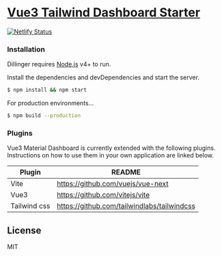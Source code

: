 # [Vue3 Tailwind Dashboard Starter](https://compassionate-cray-076de8.netlify.app/)


[![Netlify Status](https://api.netlify.com/api/v1/badges/0db9cac7-8b4d-4bcf-a27f-810e635d15ee/deploy-status)](https://app.netlify.com/sites/compassionate-cray-076de8/deploys)

### Installation

Dillinger requires [Node.js](https://nodejs.org/) v4+ to run.

Install the dependencies and devDependencies and start the server.

```sh
$ npm install && npm start
```

For production environments...

```sh
$ npm build --production
```

### Plugins

Vue3 Material Dashboard is currently extended with the following plugins. Instructions on how to use them in your own application are linked below.

| Plugin | README |
| ------ | ------ |
| Vite | <https://github.com/vuejs/vue-next> |
| Vue3 | <https://github.com/vitejs/vite> |
| Tailwind css | <https://github.com/tailwindlabs/tailwindcss> |


License
----

MIT

